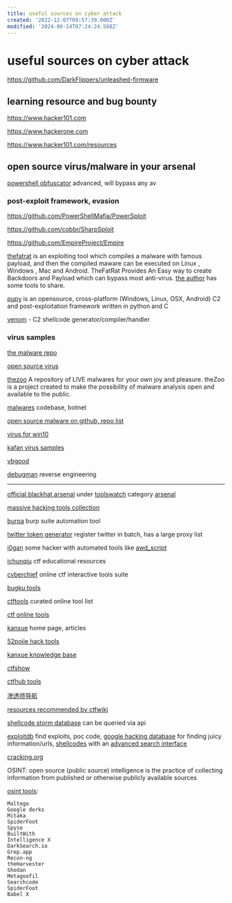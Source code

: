 ```yaml
---
title: useful sources on cyber attack
created: '2022-12-07T09:57:39.000Z'
modified: '2024-06-14T07:24:24.588Z'
---
```


# useful sources on cyber attack

https://github.com/DarkFlippers/unleashed-firmware

## learning resource and bug bounty

https://www.hacker101.com

https://www.hackerone.com

https://www.hacker101.com/resources

## open source virus/malware in your arsenal

[powershell obfuscator](https://github.com/H4de5-7/powershell-obfuscation)  advanced, will bypass any av

### post-exploit framework, evasion

https://github.com/PowerShellMafia/PowerSploit

https://github.com/cobbr/SharpSploit

https://github.com/EmpireProject/Empire

[thefatrat](https://github.com/screetsec/TheFatRat) is an exploiting tool which compiles a malware with famous payload, and then the compiled maware can be executed on Linux , Windows , Mac and Android. TheFatRat Provides An Easy way to create Backdoors and Payload which can bypass most anti-virus. [the author](https://github.com/screetsec) has some tools to share.

[pupy](https://github.com/n1nj4sec/pupy) is an opensource, cross-platform (Windows, Linux, OSX, Android) C2 and post-exploitation framework written in python and C

[venom](https://github.com/r00t-3xp10it/venom) - C2 shellcode generator/compiler/handler

### virus samples

[the malware repo](https://github.com/Da2dalus/The-MALWARE-Repo)

[open source virus](https://github.com/jaredsburrows/open-virus)

[thezoo](https://github.com/ytisf/theZoo) A repository of LIVE malwares for your own joy and pleasure. theZoo is a project created to make the possibility of malware analysis open and available to the public.

[malwares](https://github.com/malwares) codebase, botnet

[open source malware on github, repo list](https://github.com/BushidoUK/Open-source-Malware/blob/main/GitHubMalware.csv)

[virus for win10](https://github.com/R3YW1N/Virus-for-win-10)

[kafan virus samples](https://bbs.kafan.cn/forum-31-1.html)

[vbgood](http://www.vbgood.com/)

[debugman](https://debugmen.dev/) reverse engineering

----

[official blackhat arsenal](https://github.com/toolswatch/blackhat-arsenal-tools) under [toolswatch](https://toolswatch.org/) category [arsenal](https://www.toolswatch.org/category/arsenal/)

[massive hacking tools collection](https://github.com/EgeBalci/Mass-Hacker-Arsenal)

[burpa](https://github.com/tristanlatr/burpa) burp suite automation tool

[twitter token generator](https://github.com/James4Ever0/Twitter-Token-Gen) register twitter in batch, has a large proxy list

[i0gan](https://i0gan.github.io/) some hacker with automated tools like [awd_script](https://github.com/i0gan/awd_script/fork)

[ichunqiu](https://www.ichunqiu.com/) ctf educational resources

[cyberchief](https://gchq.github.io/CyberChef/) online ctf interactive tools suite

[bugku tools](http://tool.bugku.com/)

[ctftools](https://www.ctftools.com/) curated online tool list

[ctf online tools](http://www.hiencode.com/)

[kanxue](https://www.kanxue.com/) home page, articles

[52pojie hack tools](https://down.52pojie.cn/Tools/)

[kanxue knowledge base](https://www.kanxue.com/chm.htm)

[ctfshow](https://ctf.show/)

[ctfhub tools](https://www.ctfhub.com/#/tools)

[渗透师导航](https://www.shentoushi.top/)

[resources recommended by ctfwiki](https://ctf-wiki.org/introduction/resources/)

[shellcode storm database](http://shell-storm.org/shellcode/index.html) can be queried via api

[exploitdb](https://www.exploit-db.com/) find exploits, poc code, [google hacking database](https://www.exploit-db.com/google-hacking-database) for finding juicy information/urls, [shellcodes](https://www.exploit-db.com/shellcodes) with an [advanced search interface](https://www.exploit-db.com/search)

[cracking.org](https://cracking.org/)

OSINT: open source (public source) intelligence is the practice of collecting information from published or otherwise publicly available sources

[osint tools](https://www.csoonline.com/article/3445357/what-is-osint-top-open-source-intelligence-tools.html):
```
Maltego
Google dorks
Mitaka
SpiderFoot
Spyse
BuiltWith
Intelligence X
DarkSearch.io
Grep.app
Recon-ng
theHarvester
Shodan
Metagoofil
Searchcode
SpiderFoot
Babel X
```
